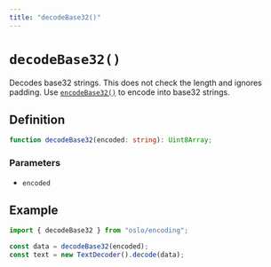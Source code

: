 ```yaml
---
title: "decodeBase32()"
---
```


# `decodeBase32()`

Decodes base32 strings. This does not check the length and ignores padding. Use [`encodeBase32()`](/reference/encoding/encodeBase32) to encode into base32 strings.

## Definition

```ts
function decodeBase32(encoded: string): Uint8Array;
```

### Parameters

- `encoded`

## Example

```ts
import { decodeBase32 } from "oslo/encoding";

const data = decodeBase32(encoded);
const text = new TextDecoder().decode(data);
```
